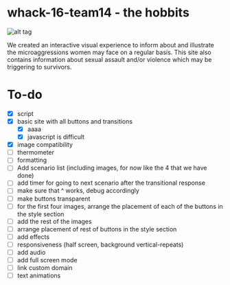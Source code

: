 # whack-16-team14 - the hobbits
![alt tag](https://puu.sh/ruQok/460519ab27.png)

We created an interactive visual experience to inform about and illustrate the microaggressions women may face on a regular basis.
This site also contains information about sexual assault and/or violence which may be triggering to survivors.

# To-do
- [x] script
- [x] basic  site with all buttons and transitions 
    - [x] aaaa
    - [x] javascript is difficult
- [x] image compatibility
- [ ] thermometer
- [ ] formatting
- [ ] Add scenario list (including images, for now like the 4 that we have done)
- [ ] add timer for going to next scenario after the transitional response
- [ ] make sure that ^ works, debug accordingly
- [ ] make buttons transparent
- [ ] for the first four images, arrange the placement of each of the buttons in the style section 
- [ ] add the rest of the images
- [ ] arrange placement of rest of buttons in the style section 
- [ ] add effects 
- [ ] responsiveness (half screen, background vertical-repeats) 
- [ ] add audio
- [ ] add full screen mode
- [ ] link custom domain 
- [ ] text animations
